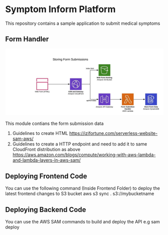 # Symptom Inform Platform
This repository contains a sample application to submit medical symptoms

## Form Handler
![Highlevel-Design](docs/form-submit-flow.jpeg?raw=true "Highlevel Design")

This module contians the form submission data
1. Guidelines to create HTML https://izifortune.com/serverless-website-sam-aws/
2. Guidelines to create a HTTP endpoint and need to add it to same CloudFront distribution as above 
https://aws.amazon.com/blogs/compute/working-with-aws-lambda-and-lambda-layers-in-aws-sam/

## Deploying Frontend Code
You can use the following command (Inside Frontend Folder) to deploy the latest frontend changes to S3 bucket
aws s3 sync . s3://mybucketname

## Deploying Backend Code
You can use the AWS SAM commands to build and deploy the API
e.g
sam deploy